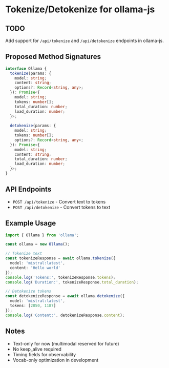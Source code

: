 # Tokenize/Detokenize for ollama-js

## TODO

Add support for `/api/tokenize` and `/api/detokenize` endpoints in ollama-js.

## Proposed Method Signatures

```typescript
interface Ollama {
  tokenize(params: {
    model: string;
    content: string;
    options?: Record<string, any>;
  }): Promise<{
    model: string;
    tokens: number[];
    total_duration: number;
    load_duration: number;
  }>;
  
  detokenize(params: {
    model: string;
    tokens: number[];
    options?: Record<string, any>;
  }): Promise<{
    model: string;
    content: string;
    total_duration: number;
    load_duration: number;
  }>;
}
```

## API Endpoints

- `POST /api/tokenize` - Convert text to tokens
- `POST /api/detokenize` - Convert tokens to text

## Example Usage

```typescript
import { Ollama } from 'ollama';

const ollama = new Ollama();

// Tokenize text
const tokenizeResponse = await ollama.tokenize({
  model: 'mistral:latest',
  content: 'Hello world'
});
console.log('Tokens:', tokenizeResponse.tokens);
console.log('Duration:', tokenizeResponse.total_duration);

// Detokenize tokens
const detokenizeResponse = await ollama.detokenize({
  model: 'mistral:latest',
  tokens: [2050, 1187]
});
console.log('Content:', detokenizeResponse.content);
```

## Notes

- Text-only for now (multimodal reserved for future)
- No keep_alive required
- Timing fields for observability
- Vocab-only optimization in development
